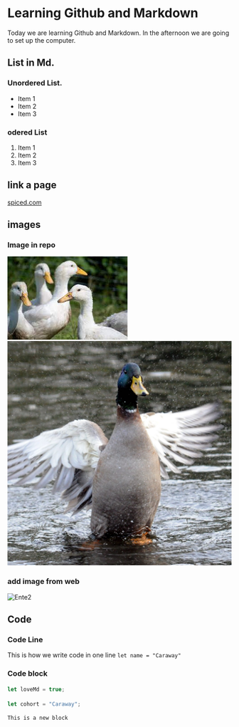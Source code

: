 # Learning Github and Markdown

Today we are learning Github and Markdown. In the afternoon we are going to set up the computer. 

## List in Md.

### Unordered List. 
- Item 1
- Item 2
- Item 3

### odered List
1. Item 1
2. Item 2
3. Item 3

## link a page
[spiced.com](https://www.spiced-academy.com/de)

## images

### Image in repo
![Ente](./ente.jpg)
![Ente-2](./moreducks/Ente-2.jpg)

### add image from web
![Ente2](https://img.freepik.com/vektoren-kostenlos/kleine-ente-auf-weissem-grund_1308-91145.jpg?size=626&ext=jpg&ga=GA1.1.967060102.1710288000&semt=ais)

## Code

### Code Line
This is how we write code in one line `let name = "Caraway"`

### Code block
``` js
let loveMd = true;

let cohort = "Caraway";
```
```
This is a new block
```


